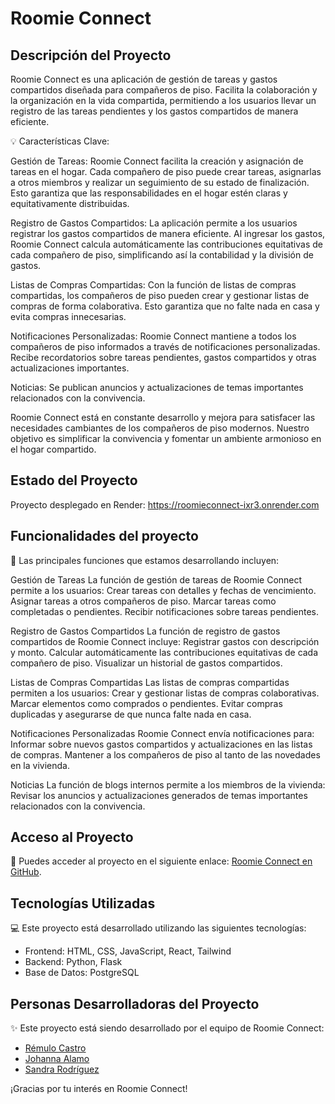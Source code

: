 # Roomie Connect

## Descripción del Proyecto

Roomie Connect es una aplicación de gestión de tareas y gastos compartidos diseñada para compañeros de piso. Facilita la colaboración y la organización en la vida compartida, permitiendo a los usuarios llevar un registro de las tareas pendientes y los gastos compartidos de manera eficiente.

💡 Características Clave:

Gestión de Tareas: Roomie Connect facilita la creación y asignación de tareas en el hogar. Cada compañero de piso puede crear tareas, asignarlas a otros miembros y realizar un seguimiento de su estado de finalización. Esto garantiza que las responsabilidades en el hogar estén claras y equitativamente distribuidas.

Registro de Gastos Compartidos: La aplicación permite a los usuarios registrar los gastos compartidos de manera eficiente. Al ingresar los gastos, Roomie Connect calcula automáticamente las contribuciones equitativas de cada compañero de piso, simplificando así la contabilidad y la división de gastos.

Listas de Compras Compartidas: Con la función de listas de compras compartidas, los compañeros de piso pueden crear y gestionar listas de compras de forma colaborativa. Esto garantiza que no falte nada en casa y evita compras innecesarias.

Notificaciones Personalizadas: Roomie Connect mantiene a todos los compañeros de piso informados a través de notificaciones personalizadas. Recibe recordatorios sobre tareas pendientes, gastos compartidos y otras actualizaciones importantes.

Noticias: Se publican anuncios y actualizaciones de temas importantes relacionados con la convivencia.

Roomie Connect está en constante desarrollo y mejora para satisfacer las necesidades cambiantes de los compañeros de piso modernos. Nuestro objetivo es simplificar la convivencia y fomentar un ambiente armonioso en el hogar compartido.

## Estado del Proyecto

Proyecto desplegado en Render: https://roomieconnect-ixr3.onrender.com

## Funcionalidades del proyecto

🔨 Las principales funciones que estamos desarrollando incluyen:

Gestión de Tareas
La función de gestión de tareas de Roomie Connect permite a los usuarios:
Crear tareas con detalles y fechas de vencimiento.
Asignar tareas a otros compañeros de piso.
Marcar tareas como completadas o pendientes.
Recibir notificaciones sobre tareas pendientes.

Registro de Gastos Compartidos
La función de registro de gastos compartidos de Roomie Connect incluye:
Registrar gastos con descripción y monto.
Calcular automáticamente las contribuciones equitativas de cada compañero de piso.
Visualizar un historial de gastos compartidos.

Listas de Compras Compartidas
Las listas de compras compartidas permiten a los usuarios:
Crear y gestionar listas de compras colaborativas.
Marcar elementos como comprados o pendientes.
Evitar compras duplicadas y asegurarse de que nunca falte nada en casa.

Notificaciones Personalizadas
Roomie Connect envía notificaciones para:
Informar sobre nuevos gastos compartidos y actualizaciones en las listas de compras.
Mantener a los compañeros de piso al tanto de las novedades en la vivienda.

Noticias
La función de blogs internos permite a los miembros de la vivienda:
Revisar los anuncios y actualizaciones generados de temas importantes relacionados con la convivencia.

## Acceso al Proyecto

📁 Puedes acceder al proyecto en el siguiente enlace: [Roomie Connect en GitHub](https://github.com/4GeeksAcademy/Group_Roomie-Final_Proyect).

## Tecnologías Utilizadas

💻 Este proyecto está desarrollado utilizando las siguientes tecnologías:

- Frontend: HTML, CSS, JavaScript, React, Tailwind
- Backend: Python, Flask
- Base de Datos: PostgreSQL

## Personas Desarrolladoras del Proyecto

✨ Este proyecto está siendo desarrollado por el equipo de Roomie Connect:

- [Rémulo Castro](https://github.com/Remug)
- [Johanna Alamo](https://github.com/johannaalamo)
- [Sandra Rodríguez](https://github.com/srdgz)

¡Gracias por tu interés en Roomie Connect!
